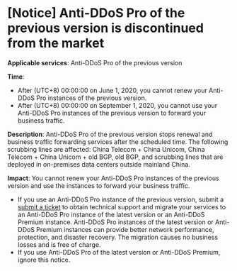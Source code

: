 # \[Notice\] Anti-DDoS Pro of the previous version is discontinued from the market

**Applicable services**: Anti-DDoS Pro of the previous version

**Time**:

-   After \(UTC+8\) 00:00:00 on June 1, 2020, you cannot renew your Anti-DDoS Pro instances of the previous version.
-   After \(UTC+8\) 00:00:00 on September 1, 2020, you cannot use your Anti-DDoS Pro instances of the previous version to forward your business traffic.

**Description**: Anti-DDoS Pro of the previous version stops renewal and business traffic forwarding services after the scheduled time. The following scrubbing lines are affected: China Telecom + China Unicom, China Telecom + China Unicom + old BGP, old BGP, and scrubbing lines that are deployed in on-premises data centers outside mainland China.

**Impact**: You cannot renew your Anti-DDoS Pro instances of the previous version and use the instances to forward your business traffic.

-   If you use an Anti-DDoS Pro instance of the previous version, submit a [submit a ticket](https://workorder-intl.console.aliyun.com/?#/ticket/add/?productId=80) to obtain technical support and migrate your services to an Anti-DDoS Pro instance of the latest version or an Anti-DDoS Premium instance. Anti-DDoS Pro instances of the latest version or Anti-DDoS Premium instances can provide better network performance, protection, and disaster recovery. The migration causes no business losses and is free of charge.
-   If you use Anti-DDoS Pro of the latest version or Anti-DDoS Premium, ignore this notice.

